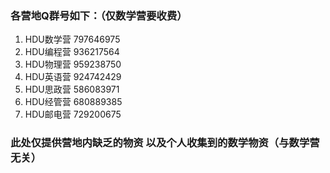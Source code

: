 ### 各营地Q群号如下：（仅数学营要收费）
  1. HDU数学营  797646975
  2. HDU编程营  936217564
  3. HDU物理营  959238750
  4. HDU英语营  924742429
  5. HDU思政营  586083971
  6. HDU经管营  680889385
  7. HDU邮电营  729200675


### 此处仅提供营地内缺乏的物资 以及个人收集到的数学物资（与数学营无关）
